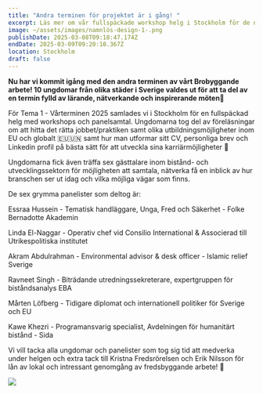 ```yaml
---
title: "Andra terminen för projektet är i gång! "
excerpt: Läs mer om vår fullspäckade workshop helg i Stockholm för de nya deltagarna!
image: ~/assets/images/namnlös-design-1-.png
publishDate: 2025-03-08T09:18:47.174Z
endDate: 2025-03-09T09:20:10.367Z
location: Stockholm
draft: false
---
```

<!--StartFragment-->

**Nu har vi kommit igång med den andra terminen av vårt Brobyggande arbete! 10 ungdomar från olika städer i Sverige valdes ut för att ta del av en termin fylld av lärande, nätverkande och inspirerande möten🌟**

För Tema 1 - Vårterminen 2025 samlades vi i Stockholm för en fullspäckad helg med workshops och panelsamtal. Ungdomarna tog del av föreläsningar om att hitta det rätta jobbet/praktiken samt olika utbildningsmöjligheter inom EU och globalt 🇪🇺🇺🇳 samt hur man utformar sitt CV, personliga brev och Linkedin profil på bästa sätt för att utveckla sina karriärmöjligheter 💼

Ungdomarna fick även träffa sex gästtalare inom bistånd- och utvecklingssektorn för möjligheten att samtala, nätverka få en inblick av hur branschen ser ut idag och vilka möjliga vägar som finns.



De sex grymma panelister som deltog är:

Essraa Hussein - Tematisk handläggare, Unga, Fred och Säkerhet - Folke Bernadotte Akademin

Linda El-Naggar - Operativ chef vid Consilio International & Associerad till Utrikespolitiska institutet

Akram Abdulrahman - Environmental advisor & desk officer - Islamic relief Sverige

Ravneet Singh - Biträdande utredningssekreterare, expertgruppen för biståndsanalys EBA

Mårten Löfberg - Tidigare diplomat och internationell politiker för Sverige och EU

Kawe Khezri - Programansvarig specialist, Avdelningen för humanitärt bistånd - Sida

Vi vill tacka alla ungdomar och panelister som tog sig tid att medverka under helgen och extra tack till Kristna Fredsrörelsen och Erik Nilsson för lån av lokal och intressant genomgång av fredsbyggande arbete! 🙏

![](~/assets/images/screenshot-2025-03-18-143640.png)

<!--EndFragment-->